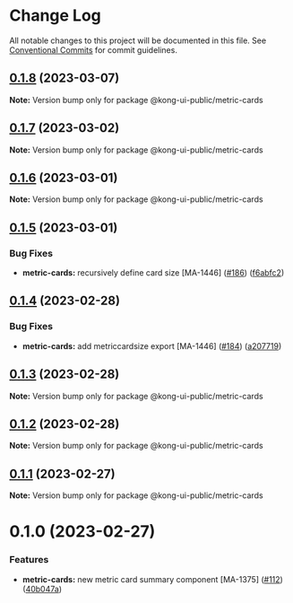 # Change Log

All notable changes to this project will be documented in this file.
See [Conventional Commits](https://conventionalcommits.org) for commit guidelines.

## [0.1.8](https://github.com/Kong/public-ui-components/compare/@kong-ui-public/metric-cards@0.1.7...@kong-ui-public/metric-cards@0.1.8) (2023-03-07)

**Note:** Version bump only for package @kong-ui-public/metric-cards





## [0.1.7](https://github.com/Kong/public-ui-components/compare/@kong-ui-public/metric-cards@0.1.6...@kong-ui-public/metric-cards@0.1.7) (2023-03-02)

**Note:** Version bump only for package @kong-ui-public/metric-cards





## [0.1.6](https://github.com/Kong/public-ui-components/compare/@kong-ui-public/metric-cards@0.1.5...@kong-ui-public/metric-cards@0.1.6) (2023-03-01)

**Note:** Version bump only for package @kong-ui-public/metric-cards





## [0.1.5](https://github.com/Kong/public-ui-components/compare/@kong-ui-public/metric-cards@0.1.4...@kong-ui-public/metric-cards@0.1.5) (2023-03-01)


### Bug Fixes

* **metric-cards:** recursively define card size [MA-1446] ([#186](https://github.com/Kong/public-ui-components/issues/186)) ([f6abfc2](https://github.com/Kong/public-ui-components/commit/f6abfc2eb2730382da3140efadc6eb652b4fc18d))





## [0.1.4](https://github.com/Kong/public-ui-components/compare/@kong-ui-public/metric-cards@0.1.3...@kong-ui-public/metric-cards@0.1.4) (2023-02-28)


### Bug Fixes

* **metric-cards:** add metriccardsize export [MA-1446] ([#184](https://github.com/Kong/public-ui-components/issues/184)) ([a207719](https://github.com/Kong/public-ui-components/commit/a207719b341056ce955f8c6039bb5f3944e7513a))





## [0.1.3](https://github.com/Kong/public-ui-components/compare/@kong-ui-public/metric-cards@0.1.2...@kong-ui-public/metric-cards@0.1.3) (2023-02-28)

**Note:** Version bump only for package @kong-ui-public/metric-cards





## [0.1.2](https://github.com/Kong/public-ui-components/compare/@kong-ui-public/metric-cards@0.1.1...@kong-ui-public/metric-cards@0.1.2) (2023-02-28)

**Note:** Version bump only for package @kong-ui-public/metric-cards





## [0.1.1](https://github.com/Kong/public-ui-components/compare/@kong-ui-public/metric-cards@0.1.0...@kong-ui-public/metric-cards@0.1.1) (2023-02-27)

**Note:** Version bump only for package @kong-ui-public/metric-cards





# 0.1.0 (2023-02-27)


### Features

* **metric-cards:** new metric card summary component [MA-1375] ([#112](https://github.com/Kong/public-ui-components/issues/112)) ([40b047a](https://github.com/Kong/public-ui-components/commit/40b047a413510a9432fe6f978b5c6ddc3511a8a1))
